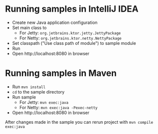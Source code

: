 # Running samples in IntelliJ IDEA

* Create new Java application configuration
* Set main class to
    * For Jetty: `org.jetbrains.ktor.jetty.JettyPackage`
    * For Netty: `org.jetbrains.ktor.netty.NettyPackage`
* Set classpath ("Use class path of module") to sample module
* Run
* Open http://localhost:8080 in browser

# Running samples in Maven
* Run `mvn install` 
* `cd` to the sample directory 
* Run sample
    * For Jetty: `mvn exec:java`
    * For Netty: `mvn exec:java -Pexec-netty`
* Open http://localhost:8080 in browser

After changes made in the sample you can rerun project with `mvn compile exec:java` 

